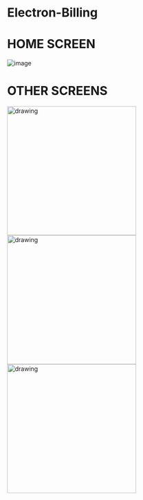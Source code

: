 # Electron-Billing

# HOME SCREEN

![image](https://user-images.githubusercontent.com/64111093/123597129-9113c380-d810-11eb-8fed-694f2b042560.png )

# OTHER SCREENS
<img src="https://user-images.githubusercontent.com/64111093/123597450-fc5d9580-d810-11eb-87c7-bf96791efde5.png" alt="drawing" width="300"/>
<img src="https://user-images.githubusercontent.com/64111093/123597346-dafca980-d810-11eb-87ce-41d723e8d074.png" alt="drawing" width="300"/>
<img src="https://user-images.githubusercontent.com/64111093/123597497-097a8480-d811-11eb-9d2b-57bf64196537.png" alt="drawing" width="300"/>

